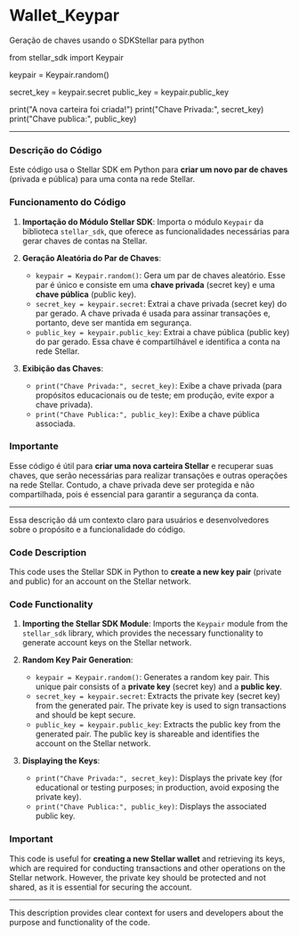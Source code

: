 # Wallet_Keypar
Geração de chaves usando o SDKStellar para python

from stellar_sdk import Keypair

keypair = Keypair.random()


secret_key = keypair.secret
public_key = keypair.public_key

print("A nova carteira foi criada!")
print("Chave Privada:", secret_key)
print("Chave publica:", public_key)

---

### Descrição do Código

Este código usa o Stellar SDK em Python para **criar um novo par de chaves** (privada e pública) para uma conta na rede Stellar.

### Funcionamento do Código

1. **Importação do Módulo Stellar SDK**: Importa o módulo `Keypair` da biblioteca `stellar_sdk`, que oferece as funcionalidades necessárias para gerar chaves de contas na Stellar.
  
2. **Geração Aleatória do Par de Chaves**:
   - `keypair = Keypair.random()`: Gera um par de chaves aleatório. Esse par é único e consiste em uma **chave privada** (secret key) e uma **chave pública** (public key).
   - `secret_key = keypair.secret`: Extrai a chave privada (secret key) do par gerado. A chave privada é usada para assinar transações e, portanto, deve ser mantida em segurança.
   - `public_key = keypair.public_key`: Extrai a chave pública (public key) do par gerado. Essa chave é compartilhável e identifica a conta na rede Stellar.

3. **Exibição das Chaves**:
   - `print("Chave Privada:", secret_key)`: Exibe a chave privada (para propósitos educacionais ou de teste; em produção, evite expor a chave privada).
   - `print("Chave Publica:", public_key)`: Exibe a chave pública associada.

### Importante
Esse código é útil para **criar uma nova carteira Stellar** e recuperar suas chaves, que serão necessárias para realizar transações e outras operações na rede Stellar. Contudo, a chave privada deve ser protegida e não compartilhada, pois é essencial para garantir a segurança da conta. 

--- 
Essa descrição dá um contexto claro para usuários e desenvolvedores sobre o propósito e a funcionalidade do código.

### Code Description

This code uses the Stellar SDK in Python to **create a new key pair** (private and public) for an account on the Stellar network.

### Code Functionality

1. **Importing the Stellar SDK Module**: Imports the `Keypair` module from the `stellar_sdk` library, which provides the necessary functionality to generate account keys on the Stellar network.

2. **Random Key Pair Generation**:
   - `keypair = Keypair.random()`: Generates a random key pair. This unique pair consists of a **private key** (secret key) and a **public key**.
   - `secret_key = keypair.secret`: Extracts the private key (secret key) from the generated pair. The private key is used to sign transactions and should be kept secure.
   - `public_key = keypair.public_key`: Extracts the public key from the generated pair. The public key is shareable and identifies the account on the Stellar network.

3. **Displaying the Keys**:
   - `print("Chave Privada:", secret_key)`: Displays the private key (for educational or testing purposes; in production, avoid exposing the private key).
   - `print("Chave Publica:", public_key)`: Displays the associated public key.

### Important
This code is useful for **creating a new Stellar wallet** and retrieving its keys, which are required for conducting transactions and other operations on the Stellar network. However, the private key should be protected and not shared, as it is essential for securing the account.

---

This description provides clear context for users and developers about the purpose and functionality of the code.
